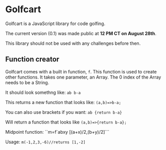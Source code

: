 # Golfcart
Golfcart is a JavaScript library for code golfing.


The current version (0.1) was made public at **12 PM CT on August 28th**. 

This library should not be used with any challenges before then.


Function creator
------
Golfcart comes with a built in function, `f`. This function is used to create other functions. It takes one parameter, an Array. The 0 index of the Array needs to be a String. 

It should look somethng like: `ab b-a`

This returns a new function that looks like: `(a,b)=>b-a;`

You can also use brackets if you want: `ab {return b-a}`

Will return a function that looks like `(a,b)=>{return b-a};`

Midpoint function: ``m=f`abxy [(a+x)/2,(b+y)/2]```

Usage: ``m(-1,2,3,-6)//returns [1,-2]``
